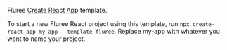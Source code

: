 Fluree [Create React App](https://github.com/facebook/create-react-app) template.

To start a new Fluree React project using this template, run `npx create-react-app my-app --template fluree`. Replace my-app with whatever you want to name your project.
